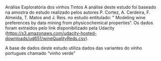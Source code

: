 
Análise Exploratória dos vinhos Tintos
A análise deste estudo foi baseado na amostra do estudo realizado pelos autores P. Cortez, A. Cerdeira, F. Almeida, T. Matos and J. Reis. no estudo entitulado: " Modeling wine preferences by data mining from physicochemical properties“. Os dados foram extraidos pelo link disponibilizado pela Udacity (https://s3.amazonaws.com/udacity-hosted-downloads/ud651/wineQualityReds.csv).

A base de dados deste estudo utiliza dados das variantes do vinho portugues chamado “vinho verde”
